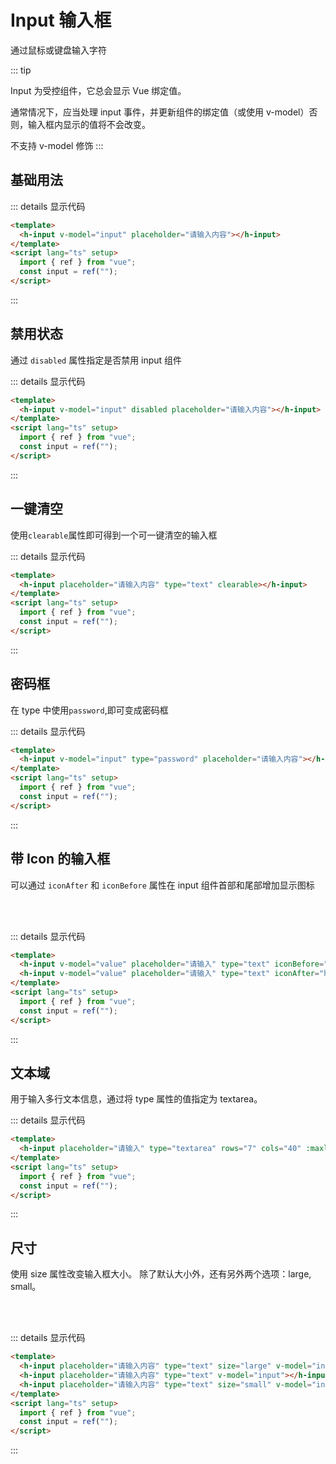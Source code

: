 # Input 输入框

通过鼠标或键盘输入字符

::: tip

Input 为受控组件，它总会显示 Vue 绑定值。

通常情况下，应当处理 input 事件，并更新组件的绑定值（或使用 v-model）否则，输入框内显示的值将不会改变。

不支持 v-model 修饰
:::

## 基础用法

<ClientOnly>
<div class="example">
  <div>
    <h-input v-model="input" placeholder="请输入内容"></h-input>
  </div>
</div>
</ClientOnly>

::: details 显示代码

```html
<template>
  <h-input v-model="input" placeholder="请输入内容"></h-input>
</template>
<script lang="ts" setup>
  import { ref } from "vue";
  const input = ref("");
</script>
```

:::

## 禁用状态

通过 `disabled` 属性指定是否禁用 input 组件

<ClientOnly>
<div class="example">
    <div>
        <h-input v-model="input" disabled placeholder="请输入内容"></h-input>
    </div>
</div>
</ClientOnly>

::: details 显示代码

```html
<template>
  <h-input v-model="input" disabled placeholder="请输入内容"></h-input>
</template>
<script lang="ts" setup>
  import { ref } from "vue";
  const input = ref("");
</script>
```

:::

## 一键清空

使用`clearable`属性即可得到一个可一键清空的输入框

<ClientOnly>
<div class="example">
  <h-input placeholder="请输入内容" class="icon-right" type="text" clearable></h-input>
</div>
</ClientOnly>

::: details 显示代码

```html
<template>
  <h-input placeholder="请输入内容" type="text" clearable></h-input>
</template>
<script lang="ts" setup>
  import { ref } from "vue";
  const input = ref("");
</script>
```

:::

## 密码框

在 type 中使用`password`,即可变成密码框

<ClientOnly>
<div class="example">
  <h-input v-model="input" type="password" placeholder="请输入内容"></h-input>
</div>
</ClientOnly>

::: details 显示代码

```html
<template>
  <h-input v-model="input" type="password" placeholder="请输入内容"></h-input>
</template>
<script lang="ts" setup>
  import { ref } from "vue";
  const input = ref("");
</script>
```

:::

## 带 Icon 的输入框

可以通过 `iconAfter` 和 `iconBefore` 属性在 input 组件首部和尾部增加显示图标

<ClientOnly>
  <div class="example">
    <h-input v-model="value" placeholder="请输入" type="text" 
      iconBefore="iconfont icon-search"></h-input>
    <br />
    <br />
    <h-input v-model="value" placeholder="请输入" type="text" 
      iconAfter="iconfont icon-search"></h-input>
    </div>
</ClientOnly>

::: details 显示代码

```html
<template>
  <h-input v-model="value" placeholder="请输入" type="text" iconBefore="h-search"></h-input>
  <h-input v-model="value" placeholder="请输入" type="text" iconAfter="h-search"></h-input>
</template>
<script lang="ts" setup>
  import { ref } from "vue";
  const input = ref("");
</script>
```

:::

## 文本域

用于输入多行文本信息，通过将 type 属性的值指定为 textarea。
<ClientOnly>

  <div class="example">
    <h-input placeholder="请输入" type="textarea" rows="7" cols="40" :maxlength="40" />
  </div>
</ClientOnly>

::: details 显示代码

```html
<template>
  <h-input placeholder="请输入" type="textarea" rows="7" cols="40" :maxlength="40" />
</template>
<script lang="ts" setup>
  import { ref } from "vue";
  const input = ref("");
</script>
```

:::

## 尺寸

使用 size 属性改变输入框大小。 除了默认大小外，还有另外两个选项：large, small。

<ClientOnly>
<div class="example">
  <h-input placeholder="请输入内容" type="text" size="large"></h-input>
  <br />
  <h-input placeholder="请输入内容" type="text"></h-input>
  <br />
  <h-input placeholder="请输入内容" type="text" size="small"></h-input>
</div>
</ClientOnly>

::: details 显示代码

```html
<template>
  <h-input placeholder="请输入内容" type="text" size="large" v-model="input"></h-input>
  <h-input placeholder="请输入内容" type="text" v-model="input"></h-input>
  <h-input placeholder="请输入内容" type="text" size="small" v-model="input"></h-input>
</template>
<script lang="ts" setup>
  import { ref } from "vue";
  const input = ref("");
</script>
```

:::

<style>
.h-icon-h {
  right: 6px!important;
}
</style>
